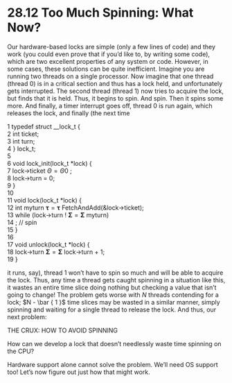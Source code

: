 # 28.12 Too Much Spinning: What Now?  

Our hardware-based locks are simple (only a few lines of code) and they work (you could even prove that if you’d like to, by writing some code), which are two excellent properties of any system or code. However, in some cases, these solutions can be quite inefficient. Imagine you are running two threads on a single processor. Now imagine that one thread (thread 0) is in a critical section and thus has a lock held, and unfortunately gets interrupted. The second thread (thread 1) now tries to acquire the lock, but finds that it is held. Thus, it begins to spin. And spin. Then it spins some more. And finally, a timer interrupt goes off, thread 0 is run again, which releases the lock, and finally (the next time  

1 typedef struct __lock_t {   
2 int ticket;   
3 int turn;   
4 } lock_t;   
5   
6 void lock_init(lock_t \*lock) {   
7 lock->ticket $\mathit { \Theta } = \mathit { \Theta } 0$ ;   
8 lock->turn = 0;   
9 }   
10   
11 void lock(lock_t \*lock) {   
12 int myturn $\mathbf { \tau } = \mathbf { \tau }$ FetchAndAdd(&lock->ticket);   
13 while (lock->turn ! $\mathbf { \Sigma } = \mathbf { \Sigma }$ myturn)   
14 ; // spin   
15 }   
16   
17 void unlock(lock_t \*lock) {   
18 lock->turn $\mathbf { \Sigma } = \mathbf { \Sigma }$ lock->turn + 1;   
19 }  

it runs, say), thread 1 won’t have to spin so much and will be able to acquire the lock. Thus, any time a thread gets caught spinning in a situation like this, it wastes an entire time slice doing nothing but checking a value that isn’t going to change! The problem gets worse with $N$ threads contending for a lock; $N - \bar { 1 }$ time slices may be wasted in a similar manner, simply spinning and waiting for a single thread to release the lock. And thus, our next problem:  

THE CRUX: HOW TO AVOID SPINNING  

How can we develop a lock that doesn’t needlessly waste time spinning on the CPU?  

Hardware support alone cannot solve the problem. We’ll need OS support too! Let’s now figure out just how that might work.  

